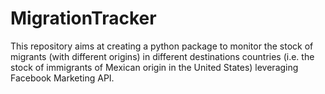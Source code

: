 # MigrationTracker
This repository aims at creating a python package to monitor the stock of migrants (with different origins) in different destinations countries (i.e. the stock of immigrants of Mexican origin in the United States) leveraging Facebook Marketing API. 
